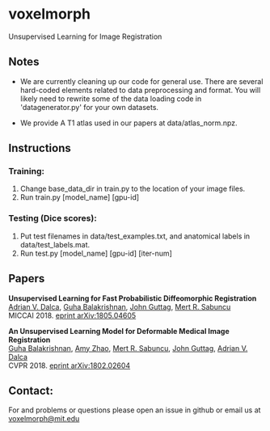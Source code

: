 # voxelmorph

Unsupervised Learning for Image Registration

## Notes
- We are currently cleaning up our code for general use. There are several hard-coded elements related
to data preprocessing and format. You will likely need to rewrite some of the data loading code in 
'datagenerator.py' for your own datasets.

- We provide A T1 atlas used in our papers at data/atlas_norm.npz.

## Instructions

### Training:

1. Change base_data_dir in train.py to the location of your image files.
2. Run train.py [model_name] [gpu-id] 

### Testing (Dice scores):
1. Put test filenames in data/test_examples.txt, and anatomical labels in data/test_labels.mat.
2. Run test.py [model_name] [gpu-id] [iter-num]

## Papers
**Unsupervised Learning for Fast Probabilistic Diffeomorphic Registration**  
[Adrian V. Dalca](http://adalca.mit.edu), [Guha Balakrishnan](http://people.csail.mit.edu/balakg/), [John Guttag](https://people.csail.mit.edu/guttag/), [Mert R. Sabuncu](http://sabuncu.engineering.cornell.edu/)  
MICCAI 2018. [eprint arXiv:1805.04605](https://arxiv.org/abs/1805.04605)


**An Unsupervised Learning Model for Deformable Medical Image Registration**  
[Guha Balakrishnan](http://people.csail.mit.edu/balakg/), [Amy Zhao](http://people.csail.mit.edu/xamyzhao/), [Mert R. Sabuncu](http://sabuncu.engineering.cornell.edu/), [John Guttag](https://people.csail.mit.edu/guttag/), [Adrian V. Dalca](http://adalca.mit.edu)  
CVPR 2018. [eprint arXiv:1802.02604](https://arxiv.org/abs/1802.02604)



## Contact:
For and problems or questions please open an issue in github or email us at voxelmorph@mit.edu
